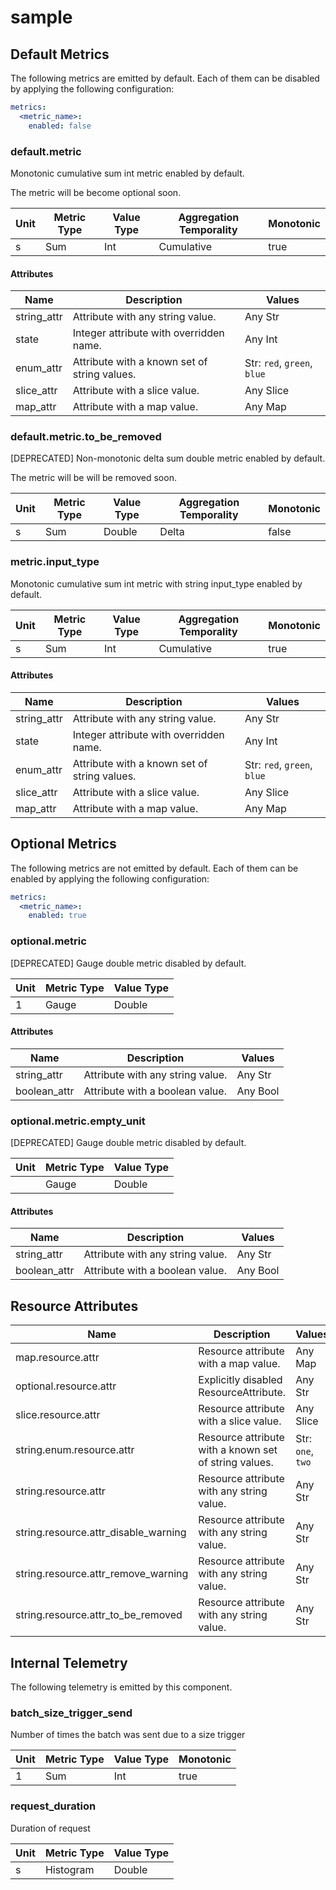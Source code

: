 [comment]: <> (Code generated by mdatagen. DO NOT EDIT.)

# sample

## Default Metrics

The following metrics are emitted by default. Each of them can be disabled by applying the following configuration:

```yaml
metrics:
  <metric_name>:
    enabled: false
```

### default.metric

Monotonic cumulative sum int metric enabled by default.

The metric will be become optional soon.

| Unit | Metric Type | Value Type | Aggregation Temporality | Monotonic |
| ---- | ----------- | ---------- | ----------------------- | --------- |
| s | Sum | Int | Cumulative | true |

#### Attributes

| Name | Description | Values |
| ---- | ----------- | ------ |
| string_attr | Attribute with any string value. | Any Str |
| state | Integer attribute with overridden name. | Any Int |
| enum_attr | Attribute with a known set of string values. | Str: ``red``, ``green``, ``blue`` |
| slice_attr | Attribute with a slice value. | Any Slice |
| map_attr | Attribute with a map value. | Any Map |

### default.metric.to_be_removed

[DEPRECATED] Non-monotonic delta sum double metric enabled by default.

The metric will be will be removed soon.

| Unit | Metric Type | Value Type | Aggregation Temporality | Monotonic |
| ---- | ----------- | ---------- | ----------------------- | --------- |
| s | Sum | Double | Delta | false |

### metric.input_type

Monotonic cumulative sum int metric with string input_type enabled by default.

| Unit | Metric Type | Value Type | Aggregation Temporality | Monotonic |
| ---- | ----------- | ---------- | ----------------------- | --------- |
| s | Sum | Int | Cumulative | true |

#### Attributes

| Name | Description | Values |
| ---- | ----------- | ------ |
| string_attr | Attribute with any string value. | Any Str |
| state | Integer attribute with overridden name. | Any Int |
| enum_attr | Attribute with a known set of string values. | Str: ``red``, ``green``, ``blue`` |
| slice_attr | Attribute with a slice value. | Any Slice |
| map_attr | Attribute with a map value. | Any Map |

## Optional Metrics

The following metrics are not emitted by default. Each of them can be enabled by applying the following configuration:

```yaml
metrics:
  <metric_name>:
    enabled: true
```

### optional.metric

[DEPRECATED] Gauge double metric disabled by default.

| Unit | Metric Type | Value Type |
| ---- | ----------- | ---------- |
| 1 | Gauge | Double |

#### Attributes

| Name | Description | Values |
| ---- | ----------- | ------ |
| string_attr | Attribute with any string value. | Any Str |
| boolean_attr | Attribute with a boolean value. | Any Bool |

### optional.metric.empty_unit

[DEPRECATED] Gauge double metric disabled by default.

| Unit | Metric Type | Value Type |
| ---- | ----------- | ---------- |
|  | Gauge | Double |

#### Attributes

| Name | Description | Values |
| ---- | ----------- | ------ |
| string_attr | Attribute with any string value. | Any Str |
| boolean_attr | Attribute with a boolean value. | Any Bool |

## Resource Attributes

| Name | Description | Values | Enabled |
| ---- | ----------- | ------ | ------- |
| map.resource.attr | Resource attribute with a map value. | Any Map | true |
| optional.resource.attr | Explicitly disabled ResourceAttribute. | Any Str | false |
| slice.resource.attr | Resource attribute with a slice value. | Any Slice | true |
| string.enum.resource.attr | Resource attribute with a known set of string values. | Str: ``one``, ``two`` | true |
| string.resource.attr | Resource attribute with any string value. | Any Str | true |
| string.resource.attr_disable_warning | Resource attribute with any string value. | Any Str | true |
| string.resource.attr_remove_warning | Resource attribute with any string value. | Any Str | false |
| string.resource.attr_to_be_removed | Resource attribute with any string value. | Any Str | true |

## Internal Telemetry

The following telemetry is emitted by this component.

### batch_size_trigger_send

Number of times the batch was sent due to a size trigger

| Unit | Metric Type | Value Type | Monotonic |
| ---- | ----------- | ---------- | --------- |
| 1 | Sum | Int | true |

### request_duration

Duration of request

| Unit | Metric Type | Value Type |
| ---- | ----------- | ---------- |
| s | Histogram | Double |
